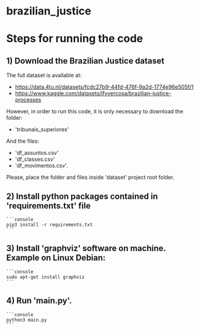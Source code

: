 # brazilian_justice


# Steps for running the code

## 1) Download the Brazilian Justice dataset

The full dataset is available at: 

- https://data.4tu.nl/datasets/fcdc27b9-44fd-476f-9a2d-1774e96e505f/1
- https://www.kaggle.com/datasets/lfvvercosa/brazilian-justice-processes

However, in order to run this code, it is only necessary to download the folder:
- 'tribunais_superiores' 

And the files: 
- 'df_assuntos.csv'
- 'df_classes.csv'
- 'df_movimentos.csv'. 

Please, place the folder and files inside 'dataset' project root folder. 

## 2) Install python packages contained in 'requirements.txt' file
	```console
	pip3 install -r requirements.txt
	```
## 3) Install 'graphviz' software on machine. Example on Linux Debian:
	```console
	sudo apt-get install graphviz
	```

## 4) Run 'main.py'.
	```console
	python3 main.py
	```